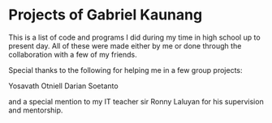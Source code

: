 # Projects of Gabriel Kaunang
This is a list of code and programs I did during my time 
in high school up to present day. All of these were made 
either by me or done through the collaboration with a few 
of my friends.

Special thanks to the following for helping me in a few 
group projects:

Yosavath Otniell
Darian Soetanto

and a special mention to my IT teacher sir Ronny Laluyan 
for his supervision and mentorship.
